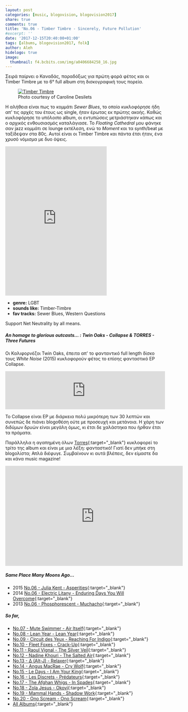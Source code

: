 ```yaml
---
layout: post
categories: [music, blogovision, blogovision2017]
share: true
comments: true
title: 'No.06 - Timber Timbre - Sincerely, Future Pollution'
#excerpt: ''
date: '2017-12-15T20:40:00+01:00'
tags: [albums, blogovision2017, folk]
author: Aleh
hidelogo: true
image:
  thumbnail: f4.bcbits.com/img/a0406684258_16.jpg
---
```

Σειρά παίρνει ο Καναδάς, παραδόξως για πρώτη φορά φέτος και οι Timber Timbre με το 6° full album στη δισκογραφική τους πορεία.

<figure class="center">
	<a href="https://i1.wp.com/dominionated.ca/wp-content/uploads/2017/11/timber-timbre-Caroline-Desilets.jpg"><img src="https://i1.wp.com/dominionated.ca/wp-content/uploads/2017/11/timber-timbre-Caroline-Desilets.jpg" alt="Timber Timbre" /></a>
	<figcaption>Photo courtesy of Caroline Desilets</figcaption>
</figure>

Η αλήθεια είναι πως το κομμάτι *Sewer Blues*, το οποίο κυκλοφόρησε ήδη απ' τις αρχές του έτους ως single, ήταν έρωτας εκ πρώτης ακοής. Καθώς κυκλοφόρησε το υπόλοιπο album, οι εντυπώσεις μετριάστηκαν κάπως και ο αρχικός ενθουσιασμός καταλάγιασε. To *Floating Cathedral* μου φάνηκε σαν jazz κομμάτι σε lounge εκτέλεση, ενώ το *Moment* και τα synth/beat με ταξίδεψαν στα 80ς. Αυτοί είναι οι Timber Timbre και πάντα έτσι ήταν, ένα χρυσό νόμισμα με δυο όψεις.

<iframe style="border: 0; width: 320px; height: 470px;" src="https://bandcamp.com/EmbeddedPlayer/album=2399484355/size=large/bgcol=ffffff/linkcol=0687f5/tracklist=false/track=2106604117/transparent=true/" seamless><a href="http://timbertimbre.bandcamp.com/album/sincerely-future-pollution">Sincerely, Future Pollution by Timber Timbre</a></iframe>

* **genre:** LGBT
* **sounds like:** Timber-Timbre
* **fav tracks:** Sewer Blues, Western Questions

Support Net Neutrality by all means.

<div class="text-divider"></div>

##### <i class="fa fa-hand-o-right"></i> An homage to glorious outcasts... : Twin Oaks - Collapse & TORRES - Three Futures
Οι Καλιφορνέζοι Twin Oaks, έπειτα απ' το φανταντικό full length δίσκο τους *White Noise* (2015) κυκλοφορούν φέτος το επίσης φανταστικό EP Collapse.

<iframe style="border: 0; width: 100%; height: 120px;" src="https://bandcamp.com/EmbeddedPlayer/album=1428791289/size=large/bgcol=ffffff/linkcol=0687f5/tracklist=false/artwork=small/track=1035923880/transparent=true/" seamless><a href="http://twinoaks.bandcamp.com/album/collapse">Collapse by Twin Oaks</a></iframe>

Το Collapse είναι EP με διάρκεια πολύ μικρότερη των 30 λεπτών και συνεπώς δε πιάνει blogoθέση ούτε με προσευχή και μετάνοια. H χάρη των διδύμων δρυών είναι μεγάλη όμως, κι έτσι δε χαλάστηκα που ήρθαν έτσι τα πράματα.

Παράλληλα η αγαπημένη όλων [Torres](/music/blogovision/blogovision2013/blogovision2013-no15/){:target="_blank"} κυκλοφορεί το τρίτο της album και είναι με μια λέξη: φανταστικό! Γιατί δεν μπήκε στη blogoλίστα; Απλά διέφυγε. Συμβαίνουν κι αυτά βλέπεις, δεν είμαστε δα και κάνα music magazine!

<iframe width="560" height="315" src="https://www.youtube.com/embed/608BLWdT_OI?rel=0" frameborder="0" gesture="media" allow="encrypted-media" allowfullscreen></iframe>


##### <i class="fa fa-hand-o-right"></i> Same Place Many Moons Ago...

* 2015 [No.06 - Julia Kent - Asperities](/music/blogovision/blogovision2015/blogovision2015-no06/){:target="_blank"}
* 2014 [No.06 - Electric Litany - Enduring Days You Will Overcome](/music/blogovision/blogovision2014/blogovision2014-no06/){:target="_blank"}
* 2013 [No.06 - Phosphorescent - Muchacho](/music/blogovision/blogovision2013/blogovision2013-no06/){:target="_blank"}

##### <i class="fa fa-hand-o-right"></i> So far,

* [No.07 - Mute Swimmer - Air Itself](/music/blogovision/blogovision2017/no07/){:target="_blank"}
* [No.08 - Lean Year - Lean Year](/music/blogovision/blogovision2017/no08/){:target="_blank"}
* [No.09 - Circuit des Yeux - Reaching For Indigo](/music/blogovision/blogovision2017/no09/){:target="_blank"}
* [No.10 - Fleet Foxes - Crack-Up](/music/blogovision/blogovision2017/no10/){:target="_blank"}
* [No.11 - Raoul Vignal - The Silver Veil](/music/blogovision/blogovision2017/no11/){:target="_blank"}
* [No.12 - Nadine Khouri - The Salted Air](/music/blogovision/blogovision2017/no12/){:target="_blank"}
* [No.13 - ∆ (Alt-J) - Relaxer](/music/blogovision/blogovision2017/no13/){:target="_blank"}
* [No.14 - Angus MacRae - Cry Wolf](/music/blogovision/blogovision2017/no14/){:target="_blank"}
* [No.15 - Le Days - I Am Your King](/music/blogovision/blogovision2017/no15/){:target="_blank"}
* [No.16 - Les Discrets - Prédateurs](/music/blogovision/blogovision2017/no16/){:target="_blank"}
* [No.17 - The Afghan Whigs - In Spades](/music/blogovision/blogovision2017/no17/){:target="_blank"}
* [No.18 - Zola Jesus - Okovi](/music/blogovision/blogovision2017/no18/){:target="_blank"}
* [No.19 - Mammal Hands - Shadow Work](/music/blogovision/blogovision2017/no19/){:target="_blank"}
* [No.20 - Ono Scream - Ono Scream](/music/blogovision/blogovision2017/no20/){:target="_blank"}
* [All Albums](/music/new-albums-2017/){:target="_blank"}